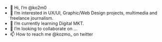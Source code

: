 - 👋 Hi, I’m @ko2m0
- 👀 I’m interested in UX/UI, Graphic/Web Design projects, multimedia and freelance journalism.
- 🌱 I’m currently learning Digital MKT.
- 💞️ I’m looking to collaborate on ...
- 📫 How to reach me @kozmo_ on twitter

<!---
ko2m0/ko2m0 is a ✨ special ✨ repository because its `README.md` (this file) appears on your GitHub profile.
You can click the Preview link to take a look at your changes.
--->
